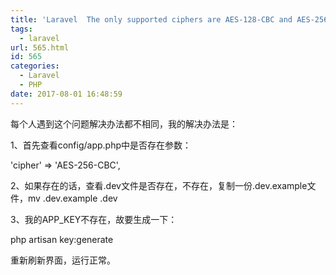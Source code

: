 ```yaml
---
title: 'Laravel  The only supported ciphers are AES-128-CBC and AES-256-CBC #9080'
tags:
  - laravel
url: 565.html
id: 565
categories:
  - Laravel
  - PHP
date: 2017-08-01 16:48:59
---
```


每个人遇到这个问题解决办法都不相同，我的解决办法是：  

1、首先查看config/app.php中是否存在参数：

'cipher' =\> 'AES-256-CBC',  

2、如果存在的话，查看.dev文件是否存在，不存在，复制一份.dev.example文件，mv .dev.example .dev

3、我的APP_KEY不存在，故要生成一下：

php artisan key:generate

重新刷新界面，运行正常。